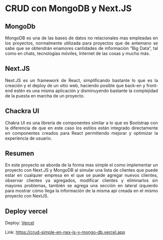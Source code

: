  # CRUD con MongoDB y Next.JS

 ## MongoDb
<p align='justify'>
MongoDB es una de las bases de datos no relacionales mas empleadas en los proyectos, normalmente utilizada para proyectos que de antemano se sabe que se obtendrán enamores cantidades de información “Big Data”, tal como en chats, tecnologías móviles, Internet de las cosas y mucho más.
</p>

## Next.JS
<p align='justify'>
Next.JS es un framework de React, simplificando bastante lo que es la creación y el deploy de un sitio web, haciendo posible que back-en y front-end estén es una misma aplicación y disminuyendo bastante la complejidad de la puesta en marcha de un proyecto.
</p>

## Chackra UI
<p align='justify'>
Chakra UI es una librería de componentes similar a lo que es Bootstrap con la diferencia de que en este caso los estilos están integrado directamente en componentes creados para React permitiendo mejorar y optimizar la experiencia de usuario.
</p>

## Resumen
<p align='justify'>
En este proyecto se aborda de la forma mas simple el como implementar un proyecto con Next.JS y MongoDB al simular una lista de clientes que puede estar en cualquier empresa en el que se puede agregar nuevos clientes, observar clientes ya agregados, modificar clientes y eliminarlos sin mayores problemas, también se agrega una sección en lateral izquierdo para mostrar cómo llega la información de la misma api creada en el mismo proyecto con NextJS.
</p>

## Deploy vercel

<p>Deploy: <a href="https://crud-simple-en-nex-js-y-mongo-db.vercel.app">Vercel</a> </p>
<p>Link: <a href="https://crud-simple-en-nex-js-y-mongo-db.vercel.app">https://crud-simple-en-nex-js-y-mongo-db.vercel.app</a></p>

